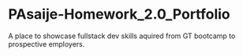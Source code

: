 # PAsaije-Homework_2.0_Portfolio
A place to showcase  fullstack dev skills aquired from GT bootcamp to prospective employers.
